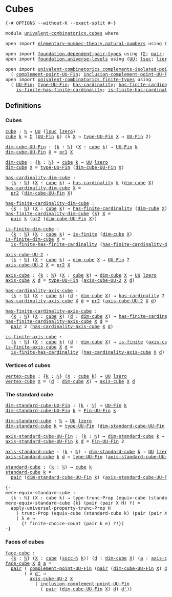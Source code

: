 # Cubes

<pre class="Agda"><a id="18" class="Symbol">{-#</a> <a id="22" class="Keyword">OPTIONS</a> <a id="30" class="Pragma">--without-K</a> <a id="42" class="Pragma">--exact-split</a> <a id="56" class="Symbol">#-}</a>

<a id="61" class="Keyword">module</a> <a id="68" href="univalent-combinatorics.cubes.html" class="Module">univalent-combinatorics.cubes</a> <a id="98" class="Keyword">where</a>

<a id="105" class="Keyword">open</a> <a id="110" class="Keyword">import</a> <a id="117" href="elementary-number-theory.natural-numbers.html" class="Module">elementary-number-theory.natural-numbers</a> <a id="158" class="Keyword">using</a> <a id="164" class="Symbol">(</a><a id="165" href="elementary-number-theory.natural-numbers.html#1444" class="Datatype">ℕ</a><a id="166" class="Symbol">;</a> <a id="168" href="elementary-number-theory.natural-numbers.html#1465" class="InductiveConstructor">zero-ℕ</a><a id="174" class="Symbol">;</a> <a id="176" href="elementary-number-theory.natural-numbers.html#1478" class="InductiveConstructor">succ-ℕ</a><a id="182" class="Symbol">)</a>

<a id="185" class="Keyword">open</a> <a id="190" class="Keyword">import</a> <a id="197" href="foundation.dependent-pair-types.html" class="Module">foundation.dependent-pair-types</a> <a id="229" class="Keyword">using</a> <a id="235" class="Symbol">(</a><a id="236" href="foundation-core.dependent-pair-types.html#502" class="Record">Σ</a><a id="237" class="Symbol">;</a> <a id="239" href="foundation-core.dependent-pair-types.html#575" class="InductiveConstructor">pair</a><a id="243" class="Symbol">;</a> <a id="245" href="foundation-core.dependent-pair-types.html#592" class="Field">pr1</a><a id="248" class="Symbol">;</a> <a id="250" href="foundation-core.dependent-pair-types.html#604" class="Field">pr2</a><a id="253" class="Symbol">)</a>
<a id="255" class="Keyword">open</a> <a id="260" class="Keyword">import</a> <a id="267" href="foundation.universe-levels.html" class="Module">foundation.universe-levels</a> <a id="294" class="Keyword">using</a> <a id="300" class="Symbol">(</a><a id="301" href="foundation-core.universe-levels.html#222" class="Primitive">UU</a><a id="303" class="Symbol">;</a> <a id="305" href="Agda.Primitive.html#780" class="Primitive">lsuc</a><a id="309" class="Symbol">;</a> <a id="311" href="Agda.Primitive.html#764" class="Primitive">lzero</a><a id="316" class="Symbol">)</a>

<a id="319" class="Keyword">open</a> <a id="324" class="Keyword">import</a> <a id="331" href="univalent-combinatorics.complements-isolated-points.html" class="Module">univalent-combinatorics.complements-isolated-points</a> <a id="383" class="Keyword">using</a>
  <a id="391" class="Symbol">(</a> <a id="393" href="univalent-combinatorics.complements-isolated-points.html#2240" class="Function">complement-point-UU-Fin</a><a id="416" class="Symbol">;</a> <a id="418" href="univalent-combinatorics.complements-isolated-points.html#3602" class="Function">inclusion-complement-point-UU-Fin</a><a id="451" class="Symbol">)</a>
<a id="453" class="Keyword">open</a> <a id="458" class="Keyword">import</a> <a id="465" href="univalent-combinatorics.finite-types.html" class="Module">univalent-combinatorics.finite-types</a> <a id="502" class="Keyword">using</a>
  <a id="510" class="Symbol">(</a> <a id="512" href="univalent-combinatorics.finite-types.html#4997" class="Function">UU-Fin</a><a id="518" class="Symbol">;</a> <a id="520" href="univalent-combinatorics.finite-types.html#5059" class="Function">type-UU-Fin</a><a id="531" class="Symbol">;</a> <a id="533" href="univalent-combinatorics.finite-types.html#4379" class="Function">has-cardinality</a><a id="548" class="Symbol">;</a> <a id="550" href="univalent-combinatorics.finite-types.html#5297" class="Function">has-finite-cardinality</a><a id="572" class="Symbol">;</a> <a id="574" href="univalent-combinatorics.finite-types.html#3651" class="Function">is-finite</a><a id="583" class="Symbol">;</a>
    <a id="589" href="univalent-combinatorics.finite-types.html#11242" class="Function">is-finite-has-finite-cardinality</a><a id="621" class="Symbol">;</a> <a id="623" href="univalent-combinatorics.finite-types.html#11492" class="Function">is-finite-has-cardinality</a><a id="648" class="Symbol">;</a> <a id="650" href="univalent-combinatorics.finite-types.html#8994" class="Function">Fin-UU-Fin</a><a id="660" class="Symbol">)</a>
</pre>
## Definitions

### Cubes

<pre class="Agda"><a id="cube"></a><a id="702" href="univalent-combinatorics.cubes.html#702" class="Function">cube</a> <a id="707" class="Symbol">:</a> <a id="709" href="elementary-number-theory.natural-numbers.html#1444" class="Datatype">ℕ</a> <a id="711" class="Symbol">→</a> <a id="713" href="foundation-core.universe-levels.html#222" class="Primitive">UU</a> <a id="716" class="Symbol">(</a><a id="717" href="Agda.Primitive.html#780" class="Primitive">lsuc</a> <a id="722" href="Agda.Primitive.html#764" class="Primitive">lzero</a><a id="727" class="Symbol">)</a>
<a id="729" href="univalent-combinatorics.cubes.html#702" class="Function">cube</a> <a id="734" href="univalent-combinatorics.cubes.html#734" class="Bound">k</a> <a id="736" class="Symbol">=</a> <a id="738" href="foundation-core.dependent-pair-types.html#502" class="Record">Σ</a> <a id="740" class="Symbol">(</a><a id="741" href="univalent-combinatorics.finite-types.html#4997" class="Function">UU-Fin</a> <a id="748" href="univalent-combinatorics.cubes.html#734" class="Bound">k</a><a id="749" class="Symbol">)</a> <a id="751" class="Symbol">(λ</a> <a id="754" href="univalent-combinatorics.cubes.html#754" class="Bound">X</a> <a id="756" class="Symbol">→</a> <a id="758" href="univalent-combinatorics.finite-types.html#5059" class="Function">type-UU-Fin</a> <a id="770" href="univalent-combinatorics.cubes.html#754" class="Bound">X</a> <a id="772" class="Symbol">→</a> <a id="774" href="univalent-combinatorics.finite-types.html#4997" class="Function">UU-Fin</a> <a id="781" class="Number">2</a><a id="782" class="Symbol">)</a>

<a id="dim-cube-UU-Fin"></a><a id="785" href="univalent-combinatorics.cubes.html#785" class="Function">dim-cube-UU-Fin</a> <a id="801" class="Symbol">:</a> <a id="803" class="Symbol">{</a><a id="804" href="univalent-combinatorics.cubes.html#804" class="Bound">k</a> <a id="806" class="Symbol">:</a> <a id="808" href="elementary-number-theory.natural-numbers.html#1444" class="Datatype">ℕ</a><a id="809" class="Symbol">}</a> <a id="811" class="Symbol">(</a><a id="812" href="univalent-combinatorics.cubes.html#812" class="Bound">X</a> <a id="814" class="Symbol">:</a> <a id="816" href="univalent-combinatorics.cubes.html#702" class="Function">cube</a> <a id="821" href="univalent-combinatorics.cubes.html#804" class="Bound">k</a><a id="822" class="Symbol">)</a> <a id="824" class="Symbol">→</a> <a id="826" href="univalent-combinatorics.finite-types.html#4997" class="Function">UU-Fin</a> <a id="833" href="univalent-combinatorics.cubes.html#804" class="Bound">k</a>
<a id="835" href="univalent-combinatorics.cubes.html#785" class="Function">dim-cube-UU-Fin</a> <a id="851" href="univalent-combinatorics.cubes.html#851" class="Bound">X</a> <a id="853" class="Symbol">=</a> <a id="855" href="foundation-core.dependent-pair-types.html#592" class="Field">pr1</a> <a id="859" href="univalent-combinatorics.cubes.html#851" class="Bound">X</a>

<a id="dim-cube"></a><a id="862" href="univalent-combinatorics.cubes.html#862" class="Function">dim-cube</a> <a id="871" class="Symbol">:</a> <a id="873" class="Symbol">{</a><a id="874" href="univalent-combinatorics.cubes.html#874" class="Bound">k</a> <a id="876" class="Symbol">:</a> <a id="878" href="elementary-number-theory.natural-numbers.html#1444" class="Datatype">ℕ</a><a id="879" class="Symbol">}</a> <a id="881" class="Symbol">→</a> <a id="883" href="univalent-combinatorics.cubes.html#702" class="Function">cube</a> <a id="888" href="univalent-combinatorics.cubes.html#874" class="Bound">k</a> <a id="890" class="Symbol">→</a> <a id="892" href="foundation-core.universe-levels.html#222" class="Primitive">UU</a> <a id="895" href="Agda.Primitive.html#764" class="Primitive">lzero</a>
<a id="901" href="univalent-combinatorics.cubes.html#862" class="Function">dim-cube</a> <a id="910" href="univalent-combinatorics.cubes.html#910" class="Bound">X</a> <a id="912" class="Symbol">=</a> <a id="914" href="univalent-combinatorics.finite-types.html#5059" class="Function">type-UU-Fin</a> <a id="926" class="Symbol">(</a><a id="927" href="univalent-combinatorics.cubes.html#785" class="Function">dim-cube-UU-Fin</a> <a id="943" href="univalent-combinatorics.cubes.html#910" class="Bound">X</a><a id="944" class="Symbol">)</a>

<a id="has-cardinality-dim-cube"></a><a id="947" href="univalent-combinatorics.cubes.html#947" class="Function">has-cardinality-dim-cube</a> <a id="972" class="Symbol">:</a>
  <a id="976" class="Symbol">{</a><a id="977" href="univalent-combinatorics.cubes.html#977" class="Bound">k</a> <a id="979" class="Symbol">:</a> <a id="981" href="elementary-number-theory.natural-numbers.html#1444" class="Datatype">ℕ</a><a id="982" class="Symbol">}</a> <a id="984" class="Symbol">(</a><a id="985" href="univalent-combinatorics.cubes.html#985" class="Bound">X</a> <a id="987" class="Symbol">:</a> <a id="989" href="univalent-combinatorics.cubes.html#702" class="Function">cube</a> <a id="994" href="univalent-combinatorics.cubes.html#977" class="Bound">k</a><a id="995" class="Symbol">)</a> <a id="997" class="Symbol">→</a> <a id="999" href="univalent-combinatorics.finite-types.html#4379" class="Function">has-cardinality</a> <a id="1015" href="univalent-combinatorics.cubes.html#977" class="Bound">k</a> <a id="1017" class="Symbol">(</a><a id="1018" href="univalent-combinatorics.cubes.html#862" class="Function">dim-cube</a> <a id="1027" href="univalent-combinatorics.cubes.html#985" class="Bound">X</a><a id="1028" class="Symbol">)</a>
<a id="1030" href="univalent-combinatorics.cubes.html#947" class="Function">has-cardinality-dim-cube</a> <a id="1055" href="univalent-combinatorics.cubes.html#1055" class="Bound">X</a> <a id="1057" class="Symbol">=</a>
  <a id="1061" href="foundation-core.dependent-pair-types.html#604" class="Field">pr2</a> <a id="1065" class="Symbol">(</a><a id="1066" href="univalent-combinatorics.cubes.html#785" class="Function">dim-cube-UU-Fin</a> <a id="1082" href="univalent-combinatorics.cubes.html#1055" class="Bound">X</a><a id="1083" class="Symbol">)</a>

<a id="has-finite-cardinality-dim-cube"></a><a id="1086" href="univalent-combinatorics.cubes.html#1086" class="Function">has-finite-cardinality-dim-cube</a> <a id="1118" class="Symbol">:</a>
  <a id="1122" class="Symbol">{</a><a id="1123" href="univalent-combinatorics.cubes.html#1123" class="Bound">k</a> <a id="1125" class="Symbol">:</a> <a id="1127" href="elementary-number-theory.natural-numbers.html#1444" class="Datatype">ℕ</a><a id="1128" class="Symbol">}</a> <a id="1130" class="Symbol">(</a><a id="1131" href="univalent-combinatorics.cubes.html#1131" class="Bound">X</a> <a id="1133" class="Symbol">:</a> <a id="1135" href="univalent-combinatorics.cubes.html#702" class="Function">cube</a> <a id="1140" href="univalent-combinatorics.cubes.html#1123" class="Bound">k</a><a id="1141" class="Symbol">)</a> <a id="1143" class="Symbol">→</a> <a id="1145" href="univalent-combinatorics.finite-types.html#5297" class="Function">has-finite-cardinality</a> <a id="1168" class="Symbol">(</a><a id="1169" href="univalent-combinatorics.cubes.html#862" class="Function">dim-cube</a> <a id="1178" href="univalent-combinatorics.cubes.html#1131" class="Bound">X</a><a id="1179" class="Symbol">)</a>
<a id="1181" href="univalent-combinatorics.cubes.html#1086" class="Function">has-finite-cardinality-dim-cube</a> <a id="1213" class="Symbol">{</a><a id="1214" href="univalent-combinatorics.cubes.html#1214" class="Bound">k</a><a id="1215" class="Symbol">}</a> <a id="1217" href="univalent-combinatorics.cubes.html#1217" class="Bound">X</a> <a id="1219" class="Symbol">=</a>
  <a id="1223" href="foundation-core.dependent-pair-types.html#575" class="InductiveConstructor">pair</a> <a id="1228" href="univalent-combinatorics.cubes.html#1214" class="Bound">k</a> <a id="1230" class="Symbol">(</a><a id="1231" href="foundation-core.dependent-pair-types.html#604" class="Field">pr2</a> <a id="1235" class="Symbol">(</a><a id="1236" href="univalent-combinatorics.cubes.html#785" class="Function">dim-cube-UU-Fin</a> <a id="1252" href="univalent-combinatorics.cubes.html#1217" class="Bound">X</a><a id="1253" class="Symbol">))</a>

<a id="is-finite-dim-cube"></a><a id="1257" href="univalent-combinatorics.cubes.html#1257" class="Function">is-finite-dim-cube</a> <a id="1276" class="Symbol">:</a>
  <a id="1280" class="Symbol">{</a><a id="1281" href="univalent-combinatorics.cubes.html#1281" class="Bound">k</a> <a id="1283" class="Symbol">:</a> <a id="1285" href="elementary-number-theory.natural-numbers.html#1444" class="Datatype">ℕ</a><a id="1286" class="Symbol">}</a> <a id="1288" class="Symbol">(</a><a id="1289" href="univalent-combinatorics.cubes.html#1289" class="Bound">X</a> <a id="1291" class="Symbol">:</a> <a id="1293" href="univalent-combinatorics.cubes.html#702" class="Function">cube</a> <a id="1298" href="univalent-combinatorics.cubes.html#1281" class="Bound">k</a><a id="1299" class="Symbol">)</a> <a id="1301" class="Symbol">→</a> <a id="1303" href="univalent-combinatorics.finite-types.html#3651" class="Function">is-finite</a> <a id="1313" class="Symbol">(</a><a id="1314" href="univalent-combinatorics.cubes.html#862" class="Function">dim-cube</a> <a id="1323" href="univalent-combinatorics.cubes.html#1289" class="Bound">X</a><a id="1324" class="Symbol">)</a>
<a id="1326" href="univalent-combinatorics.cubes.html#1257" class="Function">is-finite-dim-cube</a> <a id="1345" href="univalent-combinatorics.cubes.html#1345" class="Bound">X</a> <a id="1347" class="Symbol">=</a>
  <a id="1351" href="univalent-combinatorics.finite-types.html#11242" class="Function">is-finite-has-finite-cardinality</a> <a id="1384" class="Symbol">(</a><a id="1385" href="univalent-combinatorics.cubes.html#1086" class="Function">has-finite-cardinality-dim-cube</a> <a id="1417" href="univalent-combinatorics.cubes.html#1345" class="Bound">X</a><a id="1418" class="Symbol">)</a>

<a id="axis-cube-UU-2"></a><a id="1421" href="univalent-combinatorics.cubes.html#1421" class="Function">axis-cube-UU-2</a> <a id="1436" class="Symbol">:</a>
  <a id="1440" class="Symbol">{</a><a id="1441" href="univalent-combinatorics.cubes.html#1441" class="Bound">k</a> <a id="1443" class="Symbol">:</a> <a id="1445" href="elementary-number-theory.natural-numbers.html#1444" class="Datatype">ℕ</a><a id="1446" class="Symbol">}</a> <a id="1448" class="Symbol">(</a><a id="1449" href="univalent-combinatorics.cubes.html#1449" class="Bound">X</a> <a id="1451" class="Symbol">:</a> <a id="1453" href="univalent-combinatorics.cubes.html#702" class="Function">cube</a> <a id="1458" href="univalent-combinatorics.cubes.html#1441" class="Bound">k</a><a id="1459" class="Symbol">)</a> <a id="1461" class="Symbol">→</a> <a id="1463" href="univalent-combinatorics.cubes.html#862" class="Function">dim-cube</a> <a id="1472" href="univalent-combinatorics.cubes.html#1449" class="Bound">X</a> <a id="1474" class="Symbol">→</a> <a id="1476" href="univalent-combinatorics.finite-types.html#4997" class="Function">UU-Fin</a> <a id="1483" class="Number">2</a>
<a id="1485" href="univalent-combinatorics.cubes.html#1421" class="Function">axis-cube-UU-2</a> <a id="1500" href="univalent-combinatorics.cubes.html#1500" class="Bound">X</a> <a id="1502" class="Symbol">=</a> <a id="1504" href="foundation-core.dependent-pair-types.html#604" class="Field">pr2</a> <a id="1508" href="univalent-combinatorics.cubes.html#1500" class="Bound">X</a>

<a id="axis-cube"></a><a id="1511" href="univalent-combinatorics.cubes.html#1511" class="Function">axis-cube</a> <a id="1521" class="Symbol">:</a> <a id="1523" class="Symbol">{</a><a id="1524" href="univalent-combinatorics.cubes.html#1524" class="Bound">k</a> <a id="1526" class="Symbol">:</a> <a id="1528" href="elementary-number-theory.natural-numbers.html#1444" class="Datatype">ℕ</a><a id="1529" class="Symbol">}</a> <a id="1531" class="Symbol">(</a><a id="1532" href="univalent-combinatorics.cubes.html#1532" class="Bound">X</a> <a id="1534" class="Symbol">:</a> <a id="1536" href="univalent-combinatorics.cubes.html#702" class="Function">cube</a> <a id="1541" href="univalent-combinatorics.cubes.html#1524" class="Bound">k</a><a id="1542" class="Symbol">)</a> <a id="1544" class="Symbol">→</a> <a id="1546" href="univalent-combinatorics.cubes.html#862" class="Function">dim-cube</a> <a id="1555" href="univalent-combinatorics.cubes.html#1532" class="Bound">X</a> <a id="1557" class="Symbol">→</a> <a id="1559" href="foundation-core.universe-levels.html#222" class="Primitive">UU</a> <a id="1562" href="Agda.Primitive.html#764" class="Primitive">lzero</a>
<a id="1568" href="univalent-combinatorics.cubes.html#1511" class="Function">axis-cube</a> <a id="1578" href="univalent-combinatorics.cubes.html#1578" class="Bound">X</a> <a id="1580" href="univalent-combinatorics.cubes.html#1580" class="Bound">d</a> <a id="1582" class="Symbol">=</a> <a id="1584" href="univalent-combinatorics.finite-types.html#5059" class="Function">type-UU-Fin</a> <a id="1596" class="Symbol">(</a><a id="1597" href="univalent-combinatorics.cubes.html#1421" class="Function">axis-cube-UU-2</a> <a id="1612" href="univalent-combinatorics.cubes.html#1578" class="Bound">X</a> <a id="1614" href="univalent-combinatorics.cubes.html#1580" class="Bound">d</a><a id="1615" class="Symbol">)</a>

<a id="has-cardinality-axis-cube"></a><a id="1618" href="univalent-combinatorics.cubes.html#1618" class="Function">has-cardinality-axis-cube</a> <a id="1644" class="Symbol">:</a>
  <a id="1648" class="Symbol">{</a><a id="1649" href="univalent-combinatorics.cubes.html#1649" class="Bound">k</a> <a id="1651" class="Symbol">:</a> <a id="1653" href="elementary-number-theory.natural-numbers.html#1444" class="Datatype">ℕ</a><a id="1654" class="Symbol">}</a> <a id="1656" class="Symbol">(</a><a id="1657" href="univalent-combinatorics.cubes.html#1657" class="Bound">X</a> <a id="1659" class="Symbol">:</a> <a id="1661" href="univalent-combinatorics.cubes.html#702" class="Function">cube</a> <a id="1666" href="univalent-combinatorics.cubes.html#1649" class="Bound">k</a><a id="1667" class="Symbol">)</a> <a id="1669" class="Symbol">(</a><a id="1670" href="univalent-combinatorics.cubes.html#1670" class="Bound">d</a> <a id="1672" class="Symbol">:</a> <a id="1674" href="univalent-combinatorics.cubes.html#862" class="Function">dim-cube</a> <a id="1683" href="univalent-combinatorics.cubes.html#1657" class="Bound">X</a><a id="1684" class="Symbol">)</a> <a id="1686" class="Symbol">→</a> <a id="1688" href="univalent-combinatorics.finite-types.html#4379" class="Function">has-cardinality</a> <a id="1704" class="Number">2</a> <a id="1706" class="Symbol">(</a><a id="1707" href="univalent-combinatorics.cubes.html#1511" class="Function">axis-cube</a> <a id="1717" href="univalent-combinatorics.cubes.html#1657" class="Bound">X</a> <a id="1719" href="univalent-combinatorics.cubes.html#1670" class="Bound">d</a><a id="1720" class="Symbol">)</a>
<a id="1722" href="univalent-combinatorics.cubes.html#1618" class="Function">has-cardinality-axis-cube</a> <a id="1748" href="univalent-combinatorics.cubes.html#1748" class="Bound">X</a> <a id="1750" href="univalent-combinatorics.cubes.html#1750" class="Bound">d</a> <a id="1752" class="Symbol">=</a> <a id="1754" href="foundation-core.dependent-pair-types.html#604" class="Field">pr2</a> <a id="1758" class="Symbol">(</a><a id="1759" href="univalent-combinatorics.cubes.html#1421" class="Function">axis-cube-UU-2</a> <a id="1774" href="univalent-combinatorics.cubes.html#1748" class="Bound">X</a> <a id="1776" href="univalent-combinatorics.cubes.html#1750" class="Bound">d</a><a id="1777" class="Symbol">)</a>

<a id="has-finite-cardinality-axis-cube"></a><a id="1780" href="univalent-combinatorics.cubes.html#1780" class="Function">has-finite-cardinality-axis-cube</a> <a id="1813" class="Symbol">:</a>
  <a id="1817" class="Symbol">{</a><a id="1818" href="univalent-combinatorics.cubes.html#1818" class="Bound">k</a> <a id="1820" class="Symbol">:</a> <a id="1822" href="elementary-number-theory.natural-numbers.html#1444" class="Datatype">ℕ</a><a id="1823" class="Symbol">}</a> <a id="1825" class="Symbol">(</a><a id="1826" href="univalent-combinatorics.cubes.html#1826" class="Bound">X</a> <a id="1828" class="Symbol">:</a> <a id="1830" href="univalent-combinatorics.cubes.html#702" class="Function">cube</a> <a id="1835" href="univalent-combinatorics.cubes.html#1818" class="Bound">k</a><a id="1836" class="Symbol">)</a> <a id="1838" class="Symbol">(</a><a id="1839" href="univalent-combinatorics.cubes.html#1839" class="Bound">d</a> <a id="1841" class="Symbol">:</a> <a id="1843" href="univalent-combinatorics.cubes.html#862" class="Function">dim-cube</a> <a id="1852" href="univalent-combinatorics.cubes.html#1826" class="Bound">X</a><a id="1853" class="Symbol">)</a> <a id="1855" class="Symbol">→</a> <a id="1857" href="univalent-combinatorics.finite-types.html#5297" class="Function">has-finite-cardinality</a> <a id="1880" class="Symbol">(</a><a id="1881" href="univalent-combinatorics.cubes.html#1511" class="Function">axis-cube</a> <a id="1891" href="univalent-combinatorics.cubes.html#1826" class="Bound">X</a> <a id="1893" href="univalent-combinatorics.cubes.html#1839" class="Bound">d</a><a id="1894" class="Symbol">)</a>
<a id="1896" href="univalent-combinatorics.cubes.html#1780" class="Function">has-finite-cardinality-axis-cube</a> <a id="1929" href="univalent-combinatorics.cubes.html#1929" class="Bound">X</a> <a id="1931" href="univalent-combinatorics.cubes.html#1931" class="Bound">d</a> <a id="1933" class="Symbol">=</a>
  <a id="1937" href="foundation-core.dependent-pair-types.html#575" class="InductiveConstructor">pair</a> <a id="1942" class="Number">2</a> <a id="1944" class="Symbol">(</a><a id="1945" href="univalent-combinatorics.cubes.html#1618" class="Function">has-cardinality-axis-cube</a> <a id="1971" href="univalent-combinatorics.cubes.html#1929" class="Bound">X</a> <a id="1973" href="univalent-combinatorics.cubes.html#1931" class="Bound">d</a><a id="1974" class="Symbol">)</a>

<a id="is-finite-axis-cube"></a><a id="1977" href="univalent-combinatorics.cubes.html#1977" class="Function">is-finite-axis-cube</a> <a id="1997" class="Symbol">:</a>
  <a id="2001" class="Symbol">{</a><a id="2002" href="univalent-combinatorics.cubes.html#2002" class="Bound">k</a> <a id="2004" class="Symbol">:</a> <a id="2006" href="elementary-number-theory.natural-numbers.html#1444" class="Datatype">ℕ</a><a id="2007" class="Symbol">}</a> <a id="2009" class="Symbol">(</a><a id="2010" href="univalent-combinatorics.cubes.html#2010" class="Bound">X</a> <a id="2012" class="Symbol">:</a> <a id="2014" href="univalent-combinatorics.cubes.html#702" class="Function">cube</a> <a id="2019" href="univalent-combinatorics.cubes.html#2002" class="Bound">k</a><a id="2020" class="Symbol">)</a> <a id="2022" class="Symbol">(</a><a id="2023" href="univalent-combinatorics.cubes.html#2023" class="Bound">d</a> <a id="2025" class="Symbol">:</a> <a id="2027" href="univalent-combinatorics.cubes.html#862" class="Function">dim-cube</a> <a id="2036" href="univalent-combinatorics.cubes.html#2010" class="Bound">X</a><a id="2037" class="Symbol">)</a> <a id="2039" class="Symbol">→</a> <a id="2041" href="univalent-combinatorics.finite-types.html#3651" class="Function">is-finite</a> <a id="2051" class="Symbol">(</a><a id="2052" href="univalent-combinatorics.cubes.html#1511" class="Function">axis-cube</a> <a id="2062" href="univalent-combinatorics.cubes.html#2010" class="Bound">X</a> <a id="2064" href="univalent-combinatorics.cubes.html#2023" class="Bound">d</a><a id="2065" class="Symbol">)</a>
<a id="2067" href="univalent-combinatorics.cubes.html#1977" class="Function">is-finite-axis-cube</a> <a id="2087" href="univalent-combinatorics.cubes.html#2087" class="Bound">X</a> <a id="2089" href="univalent-combinatorics.cubes.html#2089" class="Bound">d</a> <a id="2091" class="Symbol">=</a>
  <a id="2095" href="univalent-combinatorics.finite-types.html#11492" class="Function">is-finite-has-cardinality</a> <a id="2121" class="Symbol">(</a><a id="2122" href="univalent-combinatorics.cubes.html#1618" class="Function">has-cardinality-axis-cube</a> <a id="2148" href="univalent-combinatorics.cubes.html#2087" class="Bound">X</a> <a id="2150" href="univalent-combinatorics.cubes.html#2089" class="Bound">d</a><a id="2151" class="Symbol">)</a>
</pre>
### Vertices of cubes

<pre class="Agda"><a id="vertex-cube"></a><a id="2189" href="univalent-combinatorics.cubes.html#2189" class="Function">vertex-cube</a> <a id="2201" class="Symbol">:</a> <a id="2203" class="Symbol">{</a><a id="2204" href="univalent-combinatorics.cubes.html#2204" class="Bound">k</a> <a id="2206" class="Symbol">:</a> <a id="2208" href="elementary-number-theory.natural-numbers.html#1444" class="Datatype">ℕ</a><a id="2209" class="Symbol">}</a> <a id="2211" class="Symbol">(</a><a id="2212" href="univalent-combinatorics.cubes.html#2212" class="Bound">X</a> <a id="2214" class="Symbol">:</a> <a id="2216" href="univalent-combinatorics.cubes.html#702" class="Function">cube</a> <a id="2221" href="univalent-combinatorics.cubes.html#2204" class="Bound">k</a><a id="2222" class="Symbol">)</a> <a id="2224" class="Symbol">→</a> <a id="2226" href="foundation-core.universe-levels.html#222" class="Primitive">UU</a> <a id="2229" href="Agda.Primitive.html#764" class="Primitive">lzero</a>
<a id="2235" href="univalent-combinatorics.cubes.html#2189" class="Function">vertex-cube</a> <a id="2247" href="univalent-combinatorics.cubes.html#2247" class="Bound">X</a> <a id="2249" class="Symbol">=</a> <a id="2251" class="Symbol">(</a><a id="2252" href="univalent-combinatorics.cubes.html#2252" class="Bound">d</a> <a id="2254" class="Symbol">:</a> <a id="2256" href="univalent-combinatorics.cubes.html#862" class="Function">dim-cube</a> <a id="2265" href="univalent-combinatorics.cubes.html#2247" class="Bound">X</a><a id="2266" class="Symbol">)</a> <a id="2268" class="Symbol">→</a> <a id="2270" href="univalent-combinatorics.cubes.html#1511" class="Function">axis-cube</a> <a id="2280" href="univalent-combinatorics.cubes.html#2247" class="Bound">X</a> <a id="2282" href="univalent-combinatorics.cubes.html#2252" class="Bound">d</a>
</pre>
### The standard cube

<pre class="Agda"><a id="dim-standard-cube-UU-Fin"></a><a id="2320" href="univalent-combinatorics.cubes.html#2320" class="Function">dim-standard-cube-UU-Fin</a> <a id="2345" class="Symbol">:</a> <a id="2347" class="Symbol">(</a><a id="2348" href="univalent-combinatorics.cubes.html#2348" class="Bound">k</a> <a id="2350" class="Symbol">:</a> <a id="2352" href="elementary-number-theory.natural-numbers.html#1444" class="Datatype">ℕ</a><a id="2353" class="Symbol">)</a> <a id="2355" class="Symbol">→</a> <a id="2357" href="univalent-combinatorics.finite-types.html#4997" class="Function">UU-Fin</a> <a id="2364" href="univalent-combinatorics.cubes.html#2348" class="Bound">k</a>
<a id="2366" href="univalent-combinatorics.cubes.html#2320" class="Function">dim-standard-cube-UU-Fin</a> <a id="2391" href="univalent-combinatorics.cubes.html#2391" class="Bound">k</a> <a id="2393" class="Symbol">=</a> <a id="2395" href="univalent-combinatorics.finite-types.html#8994" class="Function">Fin-UU-Fin</a> <a id="2406" href="univalent-combinatorics.cubes.html#2391" class="Bound">k</a>

<a id="dim-standard-cube"></a><a id="2409" href="univalent-combinatorics.cubes.html#2409" class="Function">dim-standard-cube</a> <a id="2427" class="Symbol">:</a> <a id="2429" href="elementary-number-theory.natural-numbers.html#1444" class="Datatype">ℕ</a> <a id="2431" class="Symbol">→</a> <a id="2433" href="foundation-core.universe-levels.html#222" class="Primitive">UU</a> <a id="2436" href="Agda.Primitive.html#764" class="Primitive">lzero</a>
<a id="2442" href="univalent-combinatorics.cubes.html#2409" class="Function">dim-standard-cube</a> <a id="2460" href="univalent-combinatorics.cubes.html#2460" class="Bound">k</a> <a id="2462" class="Symbol">=</a> <a id="2464" href="univalent-combinatorics.finite-types.html#5059" class="Function">type-UU-Fin</a> <a id="2476" class="Symbol">(</a><a id="2477" href="univalent-combinatorics.cubes.html#2320" class="Function">dim-standard-cube-UU-Fin</a> <a id="2502" href="univalent-combinatorics.cubes.html#2460" class="Bound">k</a><a id="2503" class="Symbol">)</a>

<a id="axis-standard-cube-UU-Fin"></a><a id="2506" href="univalent-combinatorics.cubes.html#2506" class="Function">axis-standard-cube-UU-Fin</a> <a id="2532" class="Symbol">:</a> <a id="2534" class="Symbol">(</a><a id="2535" href="univalent-combinatorics.cubes.html#2535" class="Bound">k</a> <a id="2537" class="Symbol">:</a> <a id="2539" href="elementary-number-theory.natural-numbers.html#1444" class="Datatype">ℕ</a><a id="2540" class="Symbol">)</a> <a id="2542" class="Symbol">→</a> <a id="2544" href="univalent-combinatorics.cubes.html#2409" class="Function">dim-standard-cube</a> <a id="2562" href="univalent-combinatorics.cubes.html#2535" class="Bound">k</a> <a id="2564" class="Symbol">→</a> <a id="2566" href="univalent-combinatorics.finite-types.html#4997" class="Function">UU-Fin</a> <a id="2573" class="Number">2</a>
<a id="2575" href="univalent-combinatorics.cubes.html#2506" class="Function">axis-standard-cube-UU-Fin</a> <a id="2601" href="univalent-combinatorics.cubes.html#2601" class="Bound">k</a> <a id="2603" href="univalent-combinatorics.cubes.html#2603" class="Bound">d</a> <a id="2605" class="Symbol">=</a> <a id="2607" href="univalent-combinatorics.finite-types.html#8994" class="Function">Fin-UU-Fin</a> <a id="2618" class="Number">2</a>

<a id="axis-standard-cube"></a><a id="2621" href="univalent-combinatorics.cubes.html#2621" class="Function">axis-standard-cube</a> <a id="2640" class="Symbol">:</a> <a id="2642" class="Symbol">(</a><a id="2643" href="univalent-combinatorics.cubes.html#2643" class="Bound">k</a> <a id="2645" class="Symbol">:</a> <a id="2647" href="elementary-number-theory.natural-numbers.html#1444" class="Datatype">ℕ</a><a id="2648" class="Symbol">)</a> <a id="2650" class="Symbol">→</a> <a id="2652" href="univalent-combinatorics.cubes.html#2409" class="Function">dim-standard-cube</a> <a id="2670" href="univalent-combinatorics.cubes.html#2643" class="Bound">k</a> <a id="2672" class="Symbol">→</a> <a id="2674" href="foundation-core.universe-levels.html#222" class="Primitive">UU</a> <a id="2677" href="Agda.Primitive.html#764" class="Primitive">lzero</a>
<a id="2683" href="univalent-combinatorics.cubes.html#2621" class="Function">axis-standard-cube</a> <a id="2702" href="univalent-combinatorics.cubes.html#2702" class="Bound">k</a> <a id="2704" href="univalent-combinatorics.cubes.html#2704" class="Bound">d</a> <a id="2706" class="Symbol">=</a> <a id="2708" href="univalent-combinatorics.finite-types.html#5059" class="Function">type-UU-Fin</a> <a id="2720" class="Symbol">(</a><a id="2721" href="univalent-combinatorics.cubes.html#2506" class="Function">axis-standard-cube-UU-Fin</a> <a id="2747" href="univalent-combinatorics.cubes.html#2702" class="Bound">k</a> <a id="2749" href="univalent-combinatorics.cubes.html#2704" class="Bound">d</a><a id="2750" class="Symbol">)</a>

<a id="standard-cube"></a><a id="2753" href="univalent-combinatorics.cubes.html#2753" class="Function">standard-cube</a> <a id="2767" class="Symbol">:</a> <a id="2769" class="Symbol">(</a><a id="2770" href="univalent-combinatorics.cubes.html#2770" class="Bound">k</a> <a id="2772" class="Symbol">:</a> <a id="2774" href="elementary-number-theory.natural-numbers.html#1444" class="Datatype">ℕ</a><a id="2775" class="Symbol">)</a> <a id="2777" class="Symbol">→</a> <a id="2779" href="univalent-combinatorics.cubes.html#702" class="Function">cube</a> <a id="2784" href="univalent-combinatorics.cubes.html#2770" class="Bound">k</a>
<a id="2786" href="univalent-combinatorics.cubes.html#2753" class="Function">standard-cube</a> <a id="2800" href="univalent-combinatorics.cubes.html#2800" class="Bound">k</a> <a id="2802" class="Symbol">=</a>
  <a id="2806" href="foundation-core.dependent-pair-types.html#575" class="InductiveConstructor">pair</a> <a id="2811" class="Symbol">(</a><a id="2812" href="univalent-combinatorics.cubes.html#2320" class="Function">dim-standard-cube-UU-Fin</a> <a id="2837" href="univalent-combinatorics.cubes.html#2800" class="Bound">k</a><a id="2838" class="Symbol">)</a> <a id="2840" class="Symbol">(</a><a id="2841" href="univalent-combinatorics.cubes.html#2506" class="Function">axis-standard-cube-UU-Fin</a> <a id="2867" href="univalent-combinatorics.cubes.html#2800" class="Bound">k</a><a id="2868" class="Symbol">)</a>

<a id="2871" class="Comment">{-
mere-equiv-standard-cube :
  {k : ℕ} (X : cube k) → type-trunc-Prop (equiv-cube (standard-cube k) X)
mere-equiv-standard-cube {k} (pair (pair X H) Y) =
  apply-universal-property-trunc-Prop H
    ( trunc-Prop (equiv-cube (standard-cube k) (pair (pair X H) Y)))
    ( λ e →
      {! finite-choice-count (pair k e) ?!})
-}</a>
</pre>
### Faces of cubes

<pre class="Agda"><a id="face-cube"></a><a id="3228" href="univalent-combinatorics.cubes.html#3228" class="Function">face-cube</a> <a id="3238" class="Symbol">:</a>
  <a id="3242" class="Symbol">{</a><a id="3243" href="univalent-combinatorics.cubes.html#3243" class="Bound">k</a> <a id="3245" class="Symbol">:</a> <a id="3247" href="elementary-number-theory.natural-numbers.html#1444" class="Datatype">ℕ</a><a id="3248" class="Symbol">}</a> <a id="3250" class="Symbol">(</a><a id="3251" href="univalent-combinatorics.cubes.html#3251" class="Bound">X</a> <a id="3253" class="Symbol">:</a> <a id="3255" href="univalent-combinatorics.cubes.html#702" class="Function">cube</a> <a id="3260" class="Symbol">(</a><a id="3261" href="elementary-number-theory.natural-numbers.html#1478" class="InductiveConstructor">succ-ℕ</a> <a id="3268" href="univalent-combinatorics.cubes.html#3243" class="Bound">k</a><a id="3269" class="Symbol">))</a> <a id="3272" class="Symbol">(</a><a id="3273" href="univalent-combinatorics.cubes.html#3273" class="Bound">d</a> <a id="3275" class="Symbol">:</a> <a id="3277" href="univalent-combinatorics.cubes.html#862" class="Function">dim-cube</a> <a id="3286" href="univalent-combinatorics.cubes.html#3251" class="Bound">X</a><a id="3287" class="Symbol">)</a> <a id="3289" class="Symbol">(</a><a id="3290" href="univalent-combinatorics.cubes.html#3290" class="Bound">a</a> <a id="3292" class="Symbol">:</a> <a id="3294" href="univalent-combinatorics.cubes.html#1511" class="Function">axis-cube</a> <a id="3304" href="univalent-combinatorics.cubes.html#3251" class="Bound">X</a> <a id="3306" href="univalent-combinatorics.cubes.html#3273" class="Bound">d</a><a id="3307" class="Symbol">)</a> <a id="3309" class="Symbol">→</a> <a id="3311" href="univalent-combinatorics.cubes.html#702" class="Function">cube</a> <a id="3316" href="univalent-combinatorics.cubes.html#3243" class="Bound">k</a>
<a id="3318" href="univalent-combinatorics.cubes.html#3228" class="Function">face-cube</a> <a id="3328" href="univalent-combinatorics.cubes.html#3328" class="Bound">X</a> <a id="3330" href="univalent-combinatorics.cubes.html#3330" class="Bound">d</a> <a id="3332" href="univalent-combinatorics.cubes.html#3332" class="Bound">a</a> <a id="3334" class="Symbol">=</a>
  <a id="3338" href="foundation-core.dependent-pair-types.html#575" class="InductiveConstructor">pair</a> <a id="3343" class="Symbol">(</a> <a id="3345" href="univalent-combinatorics.complements-isolated-points.html#2240" class="Function">complement-point-UU-Fin</a> <a id="3369" class="Symbol">(</a><a id="3370" href="foundation-core.dependent-pair-types.html#575" class="InductiveConstructor">pair</a> <a id="3375" class="Symbol">(</a><a id="3376" href="univalent-combinatorics.cubes.html#785" class="Function">dim-cube-UU-Fin</a> <a id="3392" href="univalent-combinatorics.cubes.html#3328" class="Bound">X</a><a id="3393" class="Symbol">)</a> <a id="3395" href="univalent-combinatorics.cubes.html#3330" class="Bound">d</a><a id="3396" class="Symbol">))</a>
       <a id="3406" class="Symbol">(</a> <a id="3408" class="Symbol">λ</a> <a id="3410" href="univalent-combinatorics.cubes.html#3410" class="Bound">d&#39;</a> <a id="3413" class="Symbol">→</a>
         <a id="3424" href="univalent-combinatorics.cubes.html#1421" class="Function">axis-cube-UU-2</a> <a id="3439" href="univalent-combinatorics.cubes.html#3328" class="Bound">X</a>
           <a id="3452" class="Symbol">(</a> <a id="3454" href="univalent-combinatorics.complements-isolated-points.html#3602" class="Function">inclusion-complement-point-UU-Fin</a>
             <a id="3501" class="Symbol">(</a> <a id="3503" href="foundation-core.dependent-pair-types.html#575" class="InductiveConstructor">pair</a> <a id="3508" class="Symbol">(</a><a id="3509" href="univalent-combinatorics.cubes.html#785" class="Function">dim-cube-UU-Fin</a> <a id="3525" href="univalent-combinatorics.cubes.html#3328" class="Bound">X</a><a id="3526" class="Symbol">)</a> <a id="3528" href="univalent-combinatorics.cubes.html#3330" class="Bound">d</a><a id="3529" class="Symbol">)</a> <a id="3531" href="univalent-combinatorics.cubes.html#3410" class="Bound">d&#39;</a><a id="3533" class="Symbol">))</a>
</pre>